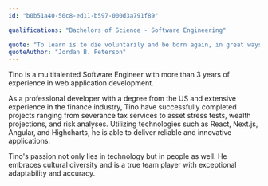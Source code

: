 ```yaml
---
id: "b0b51a40-50c8-ed11-b597-000d3a791f89"

qualifications: "Bachelors of Science - Software Engineering"

quote: "To learn is to die voluntarily and be born again, in great ways and small."
quoteAuthor: "Jordan B. Peterson"
---
```



Tino is a multitalented Software Engineer with more than 3 years of experience in web application development.

As a professional developer with a degree from the US and extensive experience in the finance industry, Tino have successfully completed projects ranging from severance tax services to asset stress tests, wealth projections, and risk analyses. Utilizing technologies such as React, Next.js, Angular, and Highcharts, he is able to deliver reliable and innovative applications.

Tino's passion not only lies in technology but in people as well. He embraces cultural diversity and is a true team player with exceptional adaptability and accuracy.
